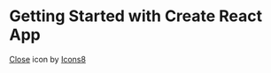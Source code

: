 # Getting Started with Create React App
<a target="_blank" href="https://icons8.com/icon/vu5kHwGC4PNb/close">Close</a> icon by <a target="_blank" href="https://icons8.com">Icons8</a>